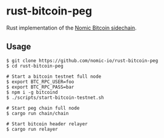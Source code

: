 # rust-bitcoin-peg

Rust implementation of the [Nomic Bitcoin sidechain](https://github.com/nomic-io/bitcoin-peg).


## Usage

```
$ git clone https://github.com/nomic-io/rust-bitcoin-peg
$ cd rust-bitcoin-peg

# Start a bitcoin testnet full node
$ export BTC_RPC_USER=foo
$ export BTC_RPC_PASS=bar
$ npm i -g bitcoind 
$ ./scripts/start-bitcoin-testnet.sh

# Start peg chain full node
$ cargo run chain/chain

# Start bitcoin header relayer
$ cargo run relayer
```

